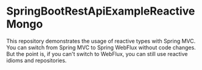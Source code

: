 # SpringBootRestApiExampleReactiveMongo
This repository demonstrates the usage of reactive types with Spring MVC. You can switch from Spring MVC to 
Spring WebFlux without code changes. But the point is, if you can't switch to WebFlux, you can still use
reactive idioms and repositories.
